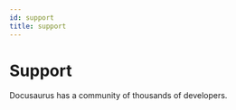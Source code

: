 ```yaml
---
id: support
title: support
---
```


# Support

Docusaurus has a community of thousands of developers.
